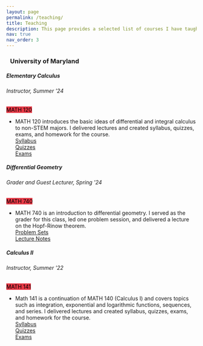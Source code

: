 ```yaml
---
layout: page
permalink: /teaching/
title: Teaching
description: This page provides a selected list of courses I have taught. For a comprehensive list, including courses for which I served as a graduate TA, please refer to my CV.
nav: true
nav_order: 3
---
```


<head>
  <!-- Include Font Awesome for nice icons -->
  <link href="https://cdnjs.cloudflare.com/ajax/libs/font-awesome/5.15.4/css/all.min.css" rel="stylesheet">
  <style>
    /* Decrease icon size and align it properly */
    #toggle-icon {
      font-size: 18px; /* Decrease the icon size */
      margin-right: 10px; /* Add some space between icon and text */
    }
  </style>
</head>

<!-- University of Maryland with toggle icon on the left -->
<h3 id="umd" onclick="toggleCourses()" style="cursor: pointer;">
  <i id="toggle-icon" class="fas fa-chevron-down"></i> University of Maryland
</h3>

<!-- Container for Courses (Initially expanded) -->
<div id="courses" style="display: block;">
  <!-- MATH 120 (Elem Calc) Summer 24 -->
  <div class="card mt-3">
    <div class="p-3">
      <div class="row">
        <div class="col-sm-10">
          <h5 id="Math120" class="card-title">Elementary Calculus</h5>
          <h6 class="card-subtitle font-italic">Instructor, Summer '24</h6>
        </div>
        <div class="col-sm-2 text-sm-right">
          <span class="badge" style="background-color: #e63946;; color: black;">
            MATH 120
          </span>
        </div>
      </div>
      <ul class="card-text font-weight-light list-group list-group-flush">
        <li class="list-group-item">
          <div class="row">
            <div class="col-sm-9">
              MATH 120 introduces the basic ideas of differential and integral calculus to non-STEM majors. I delivered lectures and created syllabus, quizzes, exams, and homework for the course.
            </div>
            <div class="col-sm-3">
              <a href="/assets/pdf/MATH120-Summer24/Syllabus.pdf">Syllabus</a><br>
              <a href="/assets/pdf/MATH120-Summer24/Quizzes.pdf">Quizzes</a><br>
              <a href="/assets/pdf/MATH120-Summer24/Exams.pdf">Exams</a>
            </div>
          </div>
        </li>
      </ul>
    </div>
  </div>

  <!-- MATH 740 (Diff. Geo) Spring 24 -->
  <div class="card mt-3">
    <div class="p-3">
      <div class="row">
        <div class="col-sm-10">
          <h5 id="math740" class="card-title">Differential Geometry</h5>
          <h6 class="card-subtitle font-italic">Grader and Guest Lecturer, Spring '24</h6>
        </div>
        <div class="col-sm-2 text-sm-right">
          <span class="badge" style="background-color: #e63946;; color: black;">
            MATH 740
          </span>
        </div>
      </div>
      <ul class="card-text font-weight-light list-group list-group-flush">
        <li class="list-group-item">
          <div class="row">
            <div class="col-sm-9">
              MATH 740 is an introduction to differential geometry. I served as the grader for this class, led one problem session, and delivered a lecture on the Hopf-Rinow theorem.
            </div>
            <div class="col-sm-3">
              <a href="/assets/pdf/MATH740-Spring24/Sols.pdf">Problem Sets</a><br>
              <a href="/assets/pdf/MATH740-Spring24/HopfRinow.pdf">Lecture Notes</a>
            </div>
          </div>
        </li>
      </ul>
    </div>
  </div>

  <!-- MATH 141 (Calc II) Summer 22 -->
  <div class="card mt-3">
    <div class="p-3">
      <div class="row">
        <div class="col-sm-10">
          <h5 id="math141" class="card-title">Calculus II</h5>
          <h6 class="card-subtitle font-italic">Instructor, Summer '22</h6>
        </div>
        <div class="col-sm-2 text-sm-right">
          <span class="badge" style="background-color: #e63946; color: black;">
            MATH 141
          </span>
        </div>
      </div>
      <ul class="card-text font-weight-light list-group list-group-flush">
        <li class="list-group-item">
          <div class="row">
            <div class="col-sm-9">
              Math 141 is a continuation of MATH 140 (Calculus I) and covers topics such as integration, exponential and logarithmic functions, sequences, and series. I delivered lectures and created syllabus, quizzes, exams, and homework for the course.
            </div>
            <div class="col-sm-3">
              <a href="/assets/pdf/MATH141-Summer22/Syllabus.pdf">Syllabus</a><br>
              <a href="/assets/pdf/MATH141-Summer22/Quizzes.pdf">Quizzes</a><br>
              <a href="/assets/pdf/MATH141-Summer22/Exams.pdf">Exams</a>
            </div>
          </div>
        </li>
      </ul>
    </div>
  </div>
</div>

<script>
  // Function to toggle courses and change icon direction
  function toggleCourses() {
    var courses = document.getElementById("courses");
    var icon = document.getElementById("toggle-icon");

    if (courses.style.display === "none") {
      courses.style.display = "block"; // Show courses
      icon.classList.remove("fa-chevron-right");
      icon.classList.add("fa-chevron-down"); // Change to downward arrow
    } else {
      courses.style.display = "none"; // Hide courses
      icon.classList.remove("fa-chevron-down");
      icon.classList.add("fa-chevron-right"); // Change to right arrow
    }
  }
</script>

